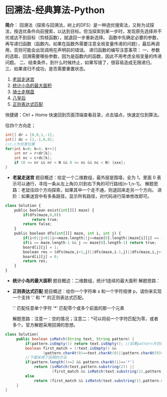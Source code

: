 

# 回溯法-经典算法-Python
**简介**：
回溯法（探索与回溯法，树上的DFS）是一种选优搜索法，又称为试探法，按选优条件向前搜索，以达到目标。但当探索到某一步时，发现原先选择并不优或达不到目标（剪枝函数），就退回一步重新选择。
函数中先确定必要的参数，再写递归函数（函数内，如果在函数外需要注意全局变量传递的问题），最后再调用，否则可能会出现调用在声明前的错误。
递归函数的编写注意事项：
一、参数的选取，回溯需要哪些参数，因为是函数内的函数，因此不用考虑全局变量的传递问题。
二、结束条件，到什么时候终止，如果写错了，很容易造成无限递归。
三、如果递归不成功，是否需要重置状态。

1. <a href="#老鼠走迷宫">老鼠走迷宫</a>
2. <a href="#统计小岛的最大面积">统计小岛的最大面积</a>
3. <a href="#骑士走棋盘">骑士走棋盘</a>
4. <a href="#八皇后">八皇后</a>
5. <a href="#正则表达式匹配">正则表达式匹配</a>

快捷键：Ctrl + Home 快速回到页面顶端查看目录，点击锚点，快速定位到算法。

往四个方向走；
```java
int[] dr = [0,0,1,-1];
int[] dc = [1,-1,0,0];
//r,c为任意位置
for(int k=0; k<4; k++){
	int nr = r+dr[k];
	int nc = c+dc[k];
	if (0 <= nr && nr < N && 0 <= nc && nc < N) {xxx};
}
```



* **老鼠走迷宫**<a name="老鼠走迷宫"></a>
题目概述：给定一个二维数组，最外层是围墙，全为 1，里面 0 表示可以通行，寻找一条从左上角[0,0]到右下角的可行路线[n-1,n-1]。
解题思路：老鼠往四个方向探索，如果其中一个走不通，则退回来走另一个方向。
进阶：如果迷宫中有多条路径，显示所有路径，对代码进行简单修改即可。
```python
class Solution {
    public boolean exist(int[][] maze) {
    	if(dfs(maze,0,0)) 
        	return true;
    	return false;
    }
    public boolean dfs(int[][] maze, int i, int j) {
    	if(i<0||j<0||i>=maze.length||j>=maze[0].length||maze[i][j] == 1) return false;
    	if(i == maze.length-1 && j == maze[0].length-1) return true;
    	board[i][j] = 1;
    	boolean res = (dfs(maze,i+1,j)||dfs(maze,i-1,j)||dfs(maze,i,j+1)||dfs(maze,i,j-1));
    	board[i][j] = 0;
    	return res;
    }
}
```

* **统计小岛的最大面积**<a name="统计小岛的最大面积"></a>
题目概述：二维数组，统计1连续的最大面积
解题思路：


* **正则表达式匹配**<a name="正则表达式匹配"></a>
  题目概述：给你一个字符串 s 和一个字符规律 p，请你来实现一个支持 '.' 和 '*' 的正则表达式匹配。

  '.' 匹配任意单个字符
  '*' 匹配零个或多个前面的那一个元素

  解题思路：注意一：空的情况；注意二：*可以将前一个字符匹配为零，或者多个。官方解题采用回溯的思想。
  
```java
class Solution{
	 public boolean isMatch(String text, String pattern) {
		 if(pattern.isEmpty()) return text.isEmpty(); //如果pattern为空的情况
		 boolean first_match = (!text.isEmpty() && 
				 (pattern.charAt(0)==text.charAt(0)||pattern.charAt(0)=='.'));
		 //下面采用了回溯的方法
		 if(pattern.length()>=2 && pattern.charAt(1)=='*')
			 return (isMatch(text,pattern.substring(2)) || 
					 (first_match && isMatch(text.substring(1),pattern)));
		 else
			 return (first_match && isMatch(text.substring(1),pattern.substring(1)));
	 }	
}
```


